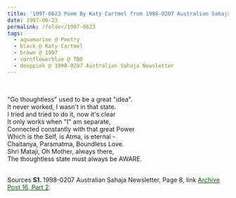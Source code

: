 ```yaml
---
title: '1997-0623 Poem By Katy Cartmel from 1998-0207 Australian Sahaja Newsletter, Page 8'
date: 1997-06-23
permalink: /folder/1997-0623
tags:
  - aquamarine @ Poetry
  - black @ Katy Cartmel
  - brown @ 1997
  - cornflowerblue @ TBD
  - deeppink @ 1998-0207 Australian Sahaja Newsletter
---
```


<br>

<p>
"Go thoughtless" used to be a great "idea".<br>
It never worked, I wasn't in that state.<br>
I tried and tried to do it, now it's clear<br>
It only works when "I" am separate,<br>
Connected constantly with that great Power<br>
Which is the Self, is Atma, is eternal -<br>
Chaitanya, Paramatma, Boundless Love.<br>
Shri Mataji, Oh Mother, always there,<br>
The thoughtless state must always be AWARE.<br>
</p>

<br>

<wave-list>
<list-title color="DarkSeaGreen" width="55">Sources</list-title>
  <list-item color="BlanchedAlmond"  width="280"><b>S1. </b> 1998-0207 Australian Sahaja Newsletter, Page 8, link </font> <a href="https://seven-teams.github.io/archives/2023/1215"><font color="DarkGreen">Archive Post 16, Part 2</font></a>.</list-item>
</wave-list>